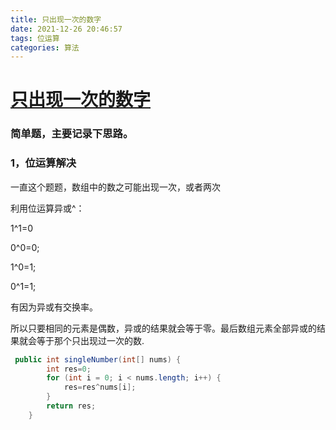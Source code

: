 ```yaml
---
title: 只出现一次的数字
date: 2021-12-26 20:46:57
tags: 位运算
categories: 算法   
---
```




# [只出现一次的数字](https://leetcode-cn.com/leetbook/read/top-interview-questions/x22wsm/)



### 简单题，主要记录下思路。

### 1，位运算解决

一直这个题题，数组中的数之可能出现一次，或者两次

利用位运算异或^：

1^1=0

0^0=0;

1^0=1;

0^1=1;

有因为异或有交换率。

所以只要相同的元素是偶数，异或的结果就会等于零。最后数组元素全部异或的结果就会等于那个只出现过一次的数.

```java
 public int singleNumber(int[] nums) {
        int res=0;
        for (int i = 0; i < nums.length; i++) {
            res=res^nums[i];
        }
        return res;
    }
```



